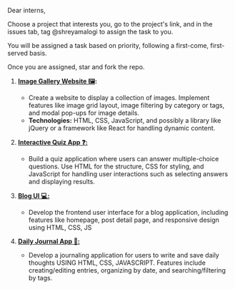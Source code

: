 Dear interns, 

Choose a project that interests you, go to the project's link, and in the issues tab, tag @shreyamalogi to assign the task to you.

You will be assigned a task based on priority, following a first-come, first-served basis.

Once you are assigned, star and fork the repo.



1. **[Image Gallery Website 🖼️](https://github.com/CodeMacrocosm/Image-Gallery-Website):** 
   - Create a website to display a collection of images. Implement features like image grid layout, image filtering by category or tags, and modal pop-ups for image details.
   - **Technologies:** HTML, CSS, JavaScript, and possibly a library like jQuery or a framework like React for handling dynamic content.


2. **[Interactive Quiz App ❓:](https://github.com/CodeMacrocosm/Interactive-Quiz-App)** 
   - Build a quiz application where users can answer multiple-choice questions. Use HTML for the structure, CSS for styling, and JavaScript for handling user interactions such as selecting answers and displaying results.


3. **[Blog UI 💻:](https://github.com/CodeMacrocosm/Blog-UI)** 
   - Develop the frontend user interface for a blog application, including features like homepage, post detail page, and responsive design using HTML, CSS, JS

  
4. **[Daily Journal App 📝:](https://github.com/CodeMacrocosm/Daily-Journal-App)**
   - Develop a journaling application for users to write and save daily thoughts USING HTML, CSS, JAVASCRIPT. Features include creating/editing entries, organizing by date, and searching/filtering by tags.


